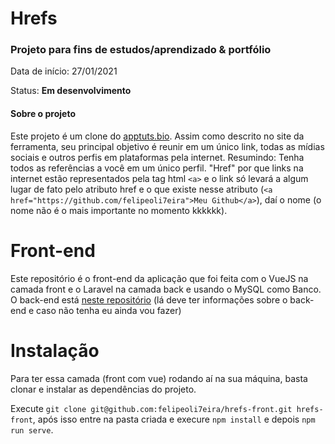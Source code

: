 # Hrefs
### Projeto para fins de estudos/aprendizado & portfólio

Data de início: 27/01/2021

Status: **Em desenvolvimento**

#### Sobre o projeto

Este projeto é um clone do [apptuts.bio](https://lp.apptuts.bio/). Assim como descrito no site da ferramenta, seu principal objetivo é reunir em um único link, todas as mídias sociais e outros perfis em plataformas pela internet. Resumindo: Tenha todos as referências a você em um único perfil. "Href" por que links na internet estão representados pela tag html ```<a>``` e o link só levará a algum lugar de fato pelo atributo href e o que existe nesse atributo (```<a href="https://github.com/felipeoli7eira">Meu Github</a>```), daí o nome (o nome não é o mais importante no momento kkkkkk).

# Front-end

Este repositório é o front-end da aplicação que foi feita com o VueJS na camada front e o Laravel na camada back e usando o MySQL como Banco.
O back-end está [neste repositório](https://github.com/felipeoli7eira/hrefs) (lá deve ter informações sobre o back-end e caso não tenha eu ainda vou fazer)

# Instalação

Para ter essa camada (front com vue) rodando aí na sua máquina, basta clonar e instalar as dependências do projeto.


Execute ```git clone git@github.com:felipeoli7eira/hrefs-front.git hrefs-front```, após isso entre na pasta criada e execure ```npm install``` e depois ```npm run serve```.